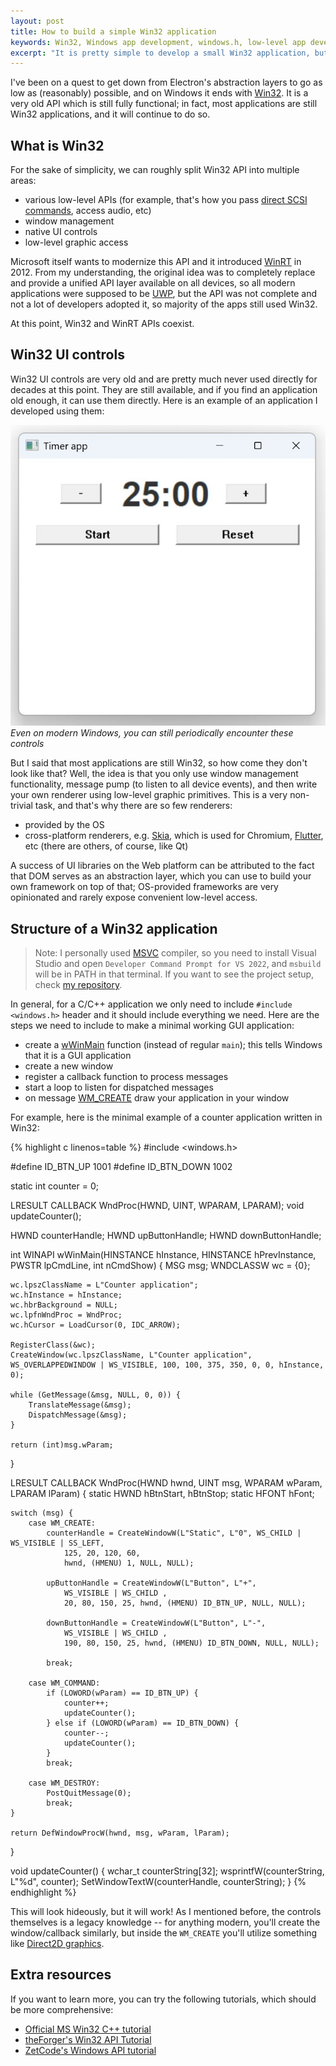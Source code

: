 ```yaml
---
layout: post
title: How to build a simple Win32 application
keywords: Win32, Windows app development, windows.h, low-level app development, C
excerpt: "It is pretty simple to develop a small Win32 application, but is not super useful."
---
```


I've been on a quest to get down from Electron's abstraction layers to go as low as (reasonably) possible, and on Windows it ends with [Win32](https://learn.microsoft.com/en-us/windows/win32/). It is a very old API which is still fully functional; in fact, most applications are still Win32 applications, and it will continue to do so.

## What is Win32

For the sake of simplicity, we can roughly split Win32 API into multiple areas:

- various low-level APIs (for example, that's how you pass [direct SCSI commands](/2025/08/31/how-to-read-audio-cd#how-to-access-it), access audio, etc)
- window management
- native UI controls
- low-level graphic access

Microsoft itself wants to modernize this API and it introduced [WinRT](https://learn.microsoft.com/en-us/uwp/api/) in 2012. From my understanding, the original idea was to completely replace and provide a unified API layer available on all devices, so all modern applications were supposed to be [UWP](https://learn.microsoft.com/en-us/windows/uwp/get-started/universal-application-platform-guide), but the API was not complete and not a lot of developers adopted it, so majority of the apps still used Win32.

At this point, Win32 and WinRT APIs coexist.

## Win32 UI controls

Win32 UI controls are very old and are pretty much never used directly for decades at this point. They are still available, and if you find an application old enough, it can use them directly. Here is an example of an application I developed using them:

<p class="centred-image full-image">
  <img class="image" src="/assets/img/win32_screenshot.jpg" />
  <em>Even on modern Windows, you can still periodically encounter these controls</em>
</p>

But I said that most applications are still Win32, so how come they don't look like that? Well, the idea is that you only use window management functionality, message pump (to listen to all device events), and then write your own renderer using low-level graphic primitives. This is a very non-trivial task, and that's why there are so few renderers:

- provided by the OS
- cross-platform renderers, e.g. [Skia](https://skia.org/), which is used for Chromium, [Flutter](https://flutter.dev/), etc (there are others, of course, like Qt)

A success of UI libraries on the Web platform can be attributed to the fact that DOM serves as an abstraction layer, which you can use to build your own framework on top of that; OS-provided frameworks are very opinionated and rarely expose convenient low-level access.

## Structure of a Win32 application

> Note: I personally used [MSVC](https://en.wikipedia.org/wiki/Microsoft_Visual_C%2B%2B) compiler, so you need to install Visual Studio and open `Developer Command Prompt for VS 2022`, and `msbuild` will be in PATH in that terminal. If you want to see the project setup, check [my repository](https://github.com/Bloomca/win32-pomodoro-timer/blob/main/app.proj).

In general, for a C/C++ application we only need to include `#include <windows.h>` header and it should include everything we need. Here are the steps we need to include to make a minimal working GUI application:

- create a [wWinMain](https://learn.microsoft.com/en-us/windows/win32/learnwin32/winmain--the-application-entry-point) function (instead of regular `main`); this tells Windows that it is a GUI application
- create a new window
- register a callback function to process messages
- start a loop to listen for dispatched messages
- on message [WM_CREATE](https://learn.microsoft.com/en-us/windows/win32/winmsg/wm-create) draw your application in your window

For example, here is the minimal example of a counter application written in Win32:

{% highlight c linenos=table %}
#include <windows.h>

#define ID_BTN_UP 1001
#define ID_BTN_DOWN 1002

static int counter = 0;

LRESULT CALLBACK WndProc(HWND, UINT, WPARAM, LPARAM);
void updateCounter();

HWND counterHandle;
HWND upButtonHandle;
HWND downButtonHandle;

int WINAPI wWinMain(HINSTANCE hInstance, HINSTANCE hPrevInstance, PWSTR lpCmdLine, int nCmdShow) {
    MSG msg;
    WNDCLASSW wc = {0};

    wc.lpszClassName = L"Counter application";
    wc.hInstance = hInstance;
    wc.hbrBackground = NULL;
    wc.lpfnWndProc = WndProc;
    wc.hCursor = LoadCursor(0, IDC_ARROW);

    RegisterClass(&wc);
    CreateWindow(wc.lpszClassName, L"Counter application", WS_OVERLAPPEDWINDOW | WS_VISIBLE, 100, 100, 375, 350, 0, 0, hInstance, 0);

    while (GetMessage(&msg, NULL, 0, 0)) {
        TranslateMessage(&msg);
        DispatchMessage(&msg);
    }

    return (int)msg.wParam;
}

LRESULT CALLBACK WndProc(HWND hwnd, UINT msg, WPARAM wParam, LPARAM lParam) {
    static HWND hBtnStart, hBtnStop;
    static HFONT hFont;

    switch (msg) {
        case WM_CREATE:
            counterHandle = CreateWindowW(L"Static", L"0", WS_CHILD | WS_VISIBLE | SS_LEFT,
                125, 20, 120, 60, 
                hwnd, (HMENU) 1, NULL, NULL);

            upButtonHandle = CreateWindowW(L"Button", L"+",
                WS_VISIBLE | WS_CHILD ,
                20, 80, 150, 25, hwnd, (HMENU) ID_BTN_UP, NULL, NULL);

            downButtonHandle = CreateWindowW(L"Button", L"-",
                WS_VISIBLE | WS_CHILD ,
                190, 80, 150, 25, hwnd, (HMENU) ID_BTN_DOWN, NULL, NULL);

            break;

        case WM_COMMAND:
            if (LOWORD(wParam) == ID_BTN_UP) {
                counter++;
                updateCounter();
            } else if (LOWORD(wParam) == ID_BTN_DOWN) {
                counter--;
                updateCounter();
            }
            break;

        case WM_DESTROY:
            PostQuitMessage(0);
            break;
    }

    return DefWindowProcW(hwnd, msg, wParam, lParam);
}

void updateCounter() {
    wchar_t counterString[32];
    wsprintfW(counterString, L"%d", counter);
    SetWindowTextW(counterHandle, counterString);
}
{% endhighlight %}

This will look hideously, but it will work! As I mentioned before, the controls themselves is a legacy knowledge -- for anything modern, you'll create the window/callback similarly, but inside the `WM_CREATE` you'll utilize something like [Direct2D graphics](https://learn.microsoft.com/en-us/windows/win32/learnwin32/your-first-direct2d-program).

## Extra resources

If you want to learn more, you can try the following tutorials, which should be more comprehensive:

- [Official MS Win32 C++ tutorial](https://learn.microsoft.com/en-us/windows/win32/learnwin32/learn-to-program-for-windows)
- [theForger's Win32 API Tutorial](https://winprog.org/tutorial/)
- [ZetCode's Windows API tutorial](https://zetcode.com/gui/winapi/)
